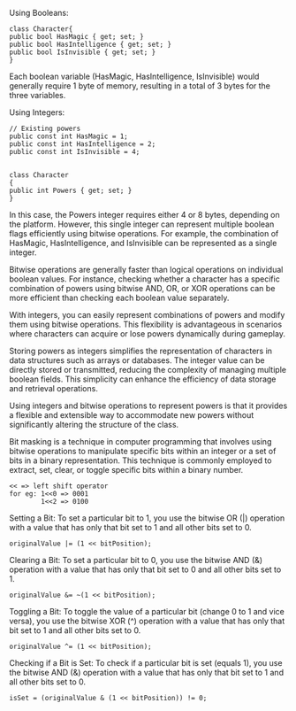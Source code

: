Using Booleans:

```
class Character{
public bool HasMagic { get; set; }
public bool HasIntelligence { get; set; }
public bool IsInvisible { get; set; }
}
```

Each boolean variable (HasMagic, HasIntelligence, IsInvisible) would generally require 1 byte of memory, resulting in a total of 3 bytes for the three variables.

Using Integers:

```
// Existing powers
public const int HasMagic = 1;
public const int HasIntelligence = 2;
public const int IsInvisible = 4;


class Character
{
public int Powers { get; set; }
}

```

In this case, the Powers integer requires either 4 or 8 bytes, depending on the platform. However, this single integer can represent multiple boolean flags efficiently using bitwise operations. For example, the combination of HasMagic, HasIntelligence, and IsInvisible can be represented as a single integer.

Bitwise operations are generally faster than logical operations on individual boolean values. For instance, checking whether a character has a specific combination of powers using bitwise AND, OR, or XOR operations can be more efficient than checking each boolean value separately.

With integers, you can easily represent combinations of powers and modify them using bitwise operations. This flexibility is advantageous in scenarios where characters can acquire or lose powers dynamically during gameplay.

Storing powers as integers simplifies the representation of characters in data structures such as arrays or databases. The integer value can be directly stored or transmitted, reducing the complexity of managing multiple boolean fields. This simplicity can enhance the efficiency of data storage and retrieval operations.

Using integers and bitwise operations to represent powers is that it provides a flexible and extensible way to accommodate new powers without significantly altering the structure of the class.

Bit masking is a technique in computer programming that involves using bitwise operations to manipulate specific bits within an integer or a set of bits in a binary representation. This technique is commonly employed to extract, set, clear, or toggle specific bits within a binary number.

```
<< => left shift operator
for eg: 1<<0 => 0001
        1<<2 => 0100
```

Setting a Bit:
To set a particular bit to 1, you use the bitwise OR (|) operation with a value that has only that bit set to 1 and all other bits set to 0.

`originalValue |= (1 << bitPosition);`

Clearing a Bit:
To set a particular bit to 0, you use the bitwise AND (&) operation with a value that has only that bit set to 0 and all other bits set to 1.

`originalValue &= ~(1 << bitPosition);`

Toggling a Bit:
To toggle the value of a particular bit (change 0 to 1 and vice versa), you use the bitwise XOR (^) operation with a value that has only that bit set to 1 and all other bits set to 0.

`originalValue ^= (1 << bitPosition);`

Checking if a Bit is Set:
To check if a particular bit is set (equals 1), you use the bitwise AND (&) operation with a value that has only that bit set to 1 and all other bits set to 0.

`isSet = (originalValue & (1 << bitPosition)) != 0;`
